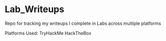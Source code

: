 # Lab_Writeups
Repo for tracking my writeups I complete in Labs across multiple platforms

Platforms Used:
 TryHackMe
 HackTheBox
